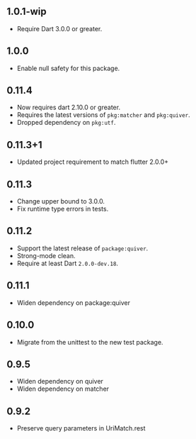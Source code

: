 ## 1.0.1-wip

- Require Dart 3.0.0 or greater.

## 1.0.0

- Enable null safety for this package.

## 0.11.4

- Now requires dart 2.10.0 or greater.
- Requires the latest versions of `pkg:matcher` and `pkg:quiver`.
- Dropped dependency on `pkg:utf`.

## 0.11.3+1
* Updated project requirement to match flutter 2.0.0+

## 0.11.3
* Change upper bound to 3.0.0.
* Fix runtime type errors in tests.

## 0.11.2

* Support the latest release of `package:quiver`.
* Strong-mode clean.
* Require at least Dart `2.0.0-dev.18`.

## 0.11.1

* Widen dependency on package:quiver

## 0.10.0

* Migrate from the unittest to the new test package.

## 0.9.5

* Widen dependency on quiver
* Widen dependency on matcher

## 0.9.2

* Preserve query parameters in UriMatch.rest
